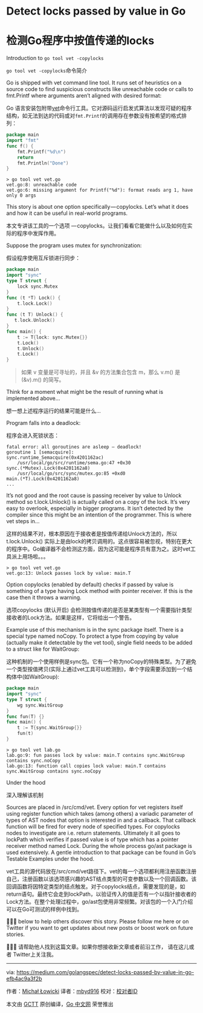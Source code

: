 # Detect locks passed by value in Go

# 检测Go程序中按值传递的locks

Introduction to `go tool vet -copylocks`

`go tool vet -copylocks`命令简介

Go is shipped with vet command line tool. It runs set of heuristics on a source code to find suspicious constructs like unreachable code or calls to fmt.Printf where arguments aren’t aligned with desired format:

Go 语言安装包附带[vet](https://golang.org/cmd/vet/)命令行工具。它对源码运行启发式算法以发现可疑的程序结构，如无法到达的代码或对```fmt.Printf```的调用存在参数没有按希望的格式排列：

```go
package main
import "fmt"
func f() {
    fmt.Printf("%d\n")
    return
    fmt.Println("Done")
}
```
```
> go tool vet vet.go
vet.go:8: unreachable code
vet.go:6: missing argument for Printf("%d"): format reads arg 1, have only 0 args
```

This story is about one option specifically — copylocks. Let’s what it does and how it can be useful in real-world programs.

本文专讲该工具的一个选项 — copylocks。让我们看看它能做什么以及如何在实际的程序中发挥作用。

Suppose the program uses mutex for synchronization:

假设程序使用互斥锁进行同步：


```go
package main
import "sync"
type T struct {
    lock sync.Mutex
}
func (t *T) Lock() {
    t.lock.Lock()
}
func (t T) Unlock() {
   t.lock.Unlock()
}
func main() {
    t := T{lock: sync.Mutex{}}
    t.Lock()
    t.Unlock()
    t.Lock()
}
```

> 如果 v 变量是可寻址的，并且 &v 的方法集合包含 m，那么 v.m() 是 (&v).m() 的简写。

Think for a moment what might be the result of running what is implemented above…

想一想上述程序运行的结果可能是什么...

Program falls into a deadlock:

程序会进入死锁状态：

```
fatal error: all goroutines are asleep — deadlock!
goroutine 1 [semacquire]:
sync.runtime_Semacquire(0x4201162ac)
    /usr/local/go/src/runtime/sema.go:47 +0x30
sync.(*Mutex).Lock(0x4201162a8)
    /usr/local/go/src/sync/mutex.go:85 +0xd0
main.(*T).Lock(0x4201162a8)
...
```

It’s not good and the root cause is passing receiver by value to Unlock method so t.lock.Unlock() is actually called on a copy of the lock. It’s very easy to overlook, especially in bigger programs. It isn’t detected by the compiler since this might be an intention of the programmer. This is where vet steps in…

这样的结果不对，根本原因在于接收者是按值传递给Unlock方法的，所以 t.lock.Unlock() 实际上是由lock的拷贝调用的。这点很容易被忽视，特别在更大的程序中。Go编译器不会检测这方面，因为这可能是程序员有意为之。这时vet工具派上用场啦。。。

```
> go tool vet vet.go
vet.go:13: Unlock passes lock by value: main.T
```

Option copylocks (enabled by default) checks if passed by value is something of a type having Lock method with pointer receiver. If this is the case then it throws a warning.

选项copylocks (默认开启) 会检测按值传递的是否是某类型有一个需要指针类型接收者的Lock方法。如果是这样，它将给出一个警告。

Example use of this mechanism is in the sync package itself. There is a special type named noCopy. To protect a type from copying by value (actually make it detectable by the vet tool), single field needs to be added to a struct like for WaitGroup:

这种机制的一个使用样例是sync包。它有一个称为noCopy的特殊类型。为了避免一个类型按值拷贝(实际上通过vet工具可以检测到)，单个字段需要添加到一个结构体中(如WaitGroup):

```go
package main
import "sync"
type T struct {
    wg sync.WaitGroup
}
func fun(T) {}
func main() {
    t := T{sync.WaitGroup{}}
    fun(t)
}
```

```
> go tool vet lab.go
lab.go:9: fun passes lock by value: main.T contains sync.WaitGroup contains sync.noCopy
lab.go:13: function call copies lock value: main.T contains sync.WaitGroup contains sync.noCopy
```

Under the hood

深入理解该机制


Sources are placed in /src/cmd/vet. Every option for vet registers itself using register function which takes (among others) a variadic parameter of types of AST nodes that option is interested in and a callback. That callback function will be fired for every node of specified types. For copylocks nodes to investigate are i.e. return statements. Ultimately it all goes to lockPath which verifies if passed value is of type which has a pointer receiver method named Lock. During the whole process go/ast package is used extensively. A gentle introduction to that package can be found in Go’s Testable Examples under the hood.

vet工具的源代码放在/src/cmd/vet路径下。vet的每一个选项都利用注册函数注册自己，注册函数以该选项感兴趣的AST结点类型的可变参数以及一个回调函数。该回调函数将因特定类型的结点触发。对于copylocks结点，需要发现的是，如 return语句。最终它会走到lockPath，以验证传入的值是否有一个以指针接收者的Lock方法。在整个处理过程中，go/ast包使用非常频繁。对该包的一个入门介绍可以在Go可测试的样例中找到。


👏👏👏 below to help others discover this story. Please follow me here or on Twitter if you want to get updates about new posts or boost work on future stories.


👏👏👏 请帮助他人找到这篇文章。如果你想接收新文章或者前沿工作， 请在这儿或者 Twitter上关注我。


----------------

via: https://medium.com/golangspec/detect-locks-passed-by-value-in-go-efb4ac9a3f2b

作者：[Michał Łowicki](https://medium.com/@mlowicki)
译者：[mbyd916](https://github.com/mbyd916)
校对：[校对者ID](https://github.com/校对者ID)

本文由 [GCTT](https://github.com/studygolang/GCTT) 原创编译，[Go 中文网](https://studygolang.com/) 荣誉推出
